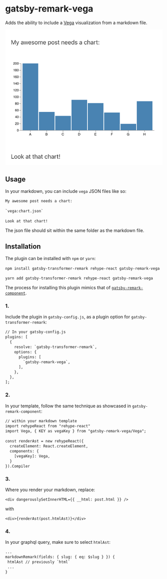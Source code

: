 # gatsby-remark-vega

Adds the ability to include a [Vega](https://vega.github.io/vega/) visualization from a markdown file.

![An example of an embedded Vega visualization](chart.png)

## Usage

In your markdown, you can include `vega` JSON files like so:

```
My awesome post needs a chart:

`vega:chart.json`

Look at that chart!
```

The json file should sit within the same folder as the markdown file.

## Installation

The plugin can be installed with `npm` or `yarn`:

`npm install gatsby-transformer-remark rehype-react gatsby-remark-vega`

`yarn add gatsby-transformer-remark rehype-react gatsby-remark-vega`

The process for installing this plugin mimics that of [`gatsby-remark-component`](https://github.com/hebilicious/gatsby-remark-component).

### 1.
Include the plugin in `gatsby-config.js`, as a plugin option for `gatsby-transformer-remark`:
```
// In your gatsby-config.js
plugins: [
  {
    resolve: `gatsby-transformer-remark`,
    options: {
      plugins: [
        `gatsby-remark-vega`,
      ],
    },
  },
];
```

### 2.
In your template, follow the same technique as showcased in `gatsby-remark-component`:

```
// within your markdown template
import rehypeReact from "rehype-react"
import Vega, { KEY as vegaKey } from "gatsby-remark-vega/Vega";

const renderAst = new rehypeReact({
  createElement: React.createElement,
  components: {
    [vegaKey]: Vega,
  }
}).Compiler
```

### 3.
Where you render your markdown, replace:

```
<div dangerouslySetInnerHTML={{ __html: post.html }} />
```

with

```
<div>{renderAst(post.htmlAst)}</div>
```

### 4.
In your graphql query, make sure to select `htmlAst`:

```
...
markdownRemark(fields: { slug: { eq: $slug } }) {
 htmlAst // previously `html`
 ...
}
```

